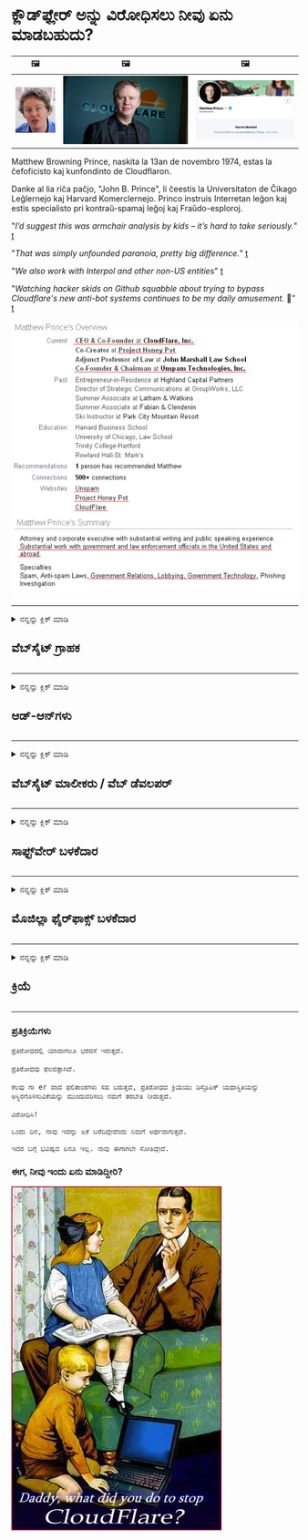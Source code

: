 # ಕ್ಲೌಡ್‌ಫ್ಲೇರ್ ಅನ್ನು ವಿರೋಧಿಸಲು ನೀವು ಏನು ಮಾಡಬಹುದು?

| 🖼 | 🖼 | 🖼 |
| --- | --- | --- |
| ![](../image/matthew_prince_teen.jpg) | ![](../image/matthew_prince.jpg) | ![](../image/blockedbymatthewprince.jpg) |


Matthew Browning Prince, naskita la 13an de novembro 1974, estas la ĉefoficisto kaj kunfondinto de Cloudflaron.

Danke al lia riĉa paĉjo, "John B. Prince", li ĉeestis la Universitaton de Ĉikago Leĝlernejo kaj Harvard Komerclernejo.
Princo instruis Interretan leĝon kaj estis specialisto pri kontraŭ-spamaj leĝoj kaj Fraŭdo-esploroj.


"*I’d suggest this was armchair analysis by kids – it’s hard to take seriously.*" [t](https://www.theguardian.com/technology/2015/nov/19/cloudflare-accused-by-anonymous-helping-isis)

"*That was simply unfounded paranoia, pretty big difference.*"  [t](https://twitter.com/xxdesmus/status/992757936123359233)

"*We also work with Interpol and other non-US entities*" [t](https://twitter.com/eastdakota/status/1203028504184360960)

"*Watching hacker skids on Github squabble about trying to bypass Cloudflare's new anti-bot systems continues to be my daily amusement.* 🍿" [t](https://twitter.com/eastdakota/status/1273277839102656515)


![](../image/whoismp.jpg)

---


<details>
<summary>ನನ್ನನ್ನು ಕ್ಲಿಕ್ ಮಾಡಿ

## ವೆಬ್‌ಸೈಟ್ ಗ್ರಾಹಕ
</summary>


- ನೀವು ಇಷ್ಟಪಡುವ ವೆಬ್‌ಸೈಟ್ ಕ್ಲೌಡ್‌ಫ್ಲೇರ್ ಬಳಸುತ್ತಿದ್ದರೆ, ಕ್ಲೌಡ್‌ಫ್ಲೇರ್ ಬಳಸದಂತೆ ಅವರಿಗೆ ತಿಳಿಸಿ.
  - ಸಾಮಾಜಿಕ ಮಾಧ್ಯಮಗಳಾದ ಫೇಸ್‌ಬುಕ್, ರೆಡ್ಡಿಟ್, ಟ್ವಿಟರ್ ಅಥವಾ ಮಾಸ್ಟೋಡಾನ್‌ನಲ್ಲಿ ಗಲಾಟೆ ಮಾಡುವುದರಿಂದ ಯಾವುದೇ ವ್ಯತ್ಯಾಸವಿಲ್ಲ. [ಹ್ಯಾಶ್‌ಟ್ಯಾಗ್‌ಗಳಿಗಿಂತ ಕ್ರಿಯೆಗಳು ಜೋರಾಗಿರುತ್ತವೆ.](https://twitter.com/phyzonloop/status/1274132092490862594)
  - ನೀವೇ ಉಪಯುಕ್ತವಾಗಲು ಬಯಸಿದರೆ ವೆಬ್‌ಸೈಟ್ ಮಾಲೀಕರನ್ನು ಸಂಪರ್ಕಿಸಲು ಪ್ರಯತ್ನಿಸಿ.

[ಕ್ಲೌಡ್‌ಫ್ಲೇರ್ ಹೇಳಿದರು](https://github.com/Eloston/ungoogled-chromium/issues/783):
```
ನೀವು ಸಮಸ್ಯೆಯನ್ನು ಎದುರಿಸುತ್ತಿರುವ ನಿರ್ದಿಷ್ಟ ಸೇವೆಗಳು ಅಥವಾ ಸೈಟ್‌ಗಳಿಗಾಗಿ ನಿರ್ವಾಹಕರನ್ನು ಸಂಪರ್ಕಿಸಲು ಮತ್ತು ನಿಮ್ಮ ಅನುಭವವನ್ನು ಹಂಚಿಕೊಳ್ಳಲು ನಾವು ಶಿಫಾರಸು ಮಾಡುತ್ತೇವೆ.
```

[ನೀವು ಅದನ್ನು ಕೇಳದಿದ್ದರೆ, ವೆಬ್‌ಸೈಟ್ ಮಾಲೀಕರು ಈ ಸಮಸ್ಯೆಯನ್ನು ಎಂದಿಗೂ ತಿಳಿದಿರುವುದಿಲ್ಲ.](../PEOPLE.md)

![](../image/liberapay.jpg)

[ಯಶಸ್ವಿ ಉದಾಹರಣೆ](https://counterpartytalk.org/t/turn-off-cloudflare-on-counterparty-co-plz/164/5).<br>
ನಿನಗೆ ಸಮಸ್ಯೆಯಿದೆ? [ಈಗ ನಿಮ್ಮ ಧ್ವನಿಯನ್ನು ಹೆಚ್ಚಿಸಿ.](https://github.com/maraoz/maraoz.github.io/issues/1) ಕೆಳಗಿನ ಉದಾಹರಣೆ.

```
ನೀವು ಕೇವಲ ಕಾರ್ಪೊರೇಟ್ ಸೆನ್ಸಾರ್ಶಿಪ್ ಮತ್ತು ಸಾಮೂಹಿಕ ಕಣ್ಗಾವಲುಗೆ ಸಹಾಯ ಮಾಡುತ್ತಿದ್ದೀರಿ.
http://crimeflare.eu.org
```

```
ನಿಮ್ಮ ವೆಬ್ ಪುಟವು ಕ್ಲೌಡ್‌ಫ್ಲೇರ್‌ನ ಗೌಪ್ಯತೆ-ನಿಂದನೆ ಖಾಸಗಿ ಗೋಡೆಯ ಉದ್ಯಾನದಲ್ಲಿದೆ.
http://crimeflare.eu.org
```

- ವೆಬ್‌ಸೈಟ್‌ನ ಗೌಪ್ಯತೆ ನೀತಿಯನ್ನು ಓದಲು ಸ್ವಲ್ಪ ಸಮಯ ತೆಗೆದುಕೊಳ್ಳಿ.
  - ವೆಬ್‌ಸೈಟ್ ಕ್ಲೌಡ್‌ಫ್ಲೇರ್‌ನ ಹಿಂದೆ ಇದ್ದರೆ ಅಥವಾ ವೆಬ್‌ಸೈಟ್ ಕ್ಲೌಡ್‌ಫ್ಲೇರ್‌ಗೆ ಸಂಪರ್ಕಗೊಂಡಿರುವ ಸೇವೆಗಳನ್ನು ಬಳಸುತ್ತಿದ್ದರೆ.

ಇದು "ಕ್ಲೌಡ್‌ಫ್ಲೇರ್" ಎಂದರೇನು ಎಂಬುದನ್ನು ವಿವರಿಸಬೇಕು ಮತ್ತು ನಿಮ್ಮ ಡೇಟಾವನ್ನು ಕ್ಲೌಡ್‌ಫ್ಲೇರ್‌ನೊಂದಿಗೆ ಹಂಚಿಕೊಳ್ಳಲು ಅನುಮತಿ ಕೇಳಬೇಕು. ಹಾಗೆ ಮಾಡಲು ವಿಫಲವಾದರೆ ವಿಶ್ವಾಸದ ಉಲ್ಲಂಘನೆಗೆ ಕಾರಣವಾಗುತ್ತದೆ ಮತ್ತು ಪ್ರಶ್ನಾರ್ಹ ವೆಬ್‌ಸೈಟ್ ಅನ್ನು ತಪ್ಪಿಸಬೇಕು.

[ಸ್ವೀಕಾರಾರ್ಹ ಗೌಪ್ಯತೆ ನೀತಿ ಉದಾಹರಣೆ ಇಲ್ಲಿದೆ](https://archive.is/bDlTz) ("Subprocessors" > "Entity Name")

```
ನಾನು ನಿಮ್ಮ ಗೌಪ್ಯತೆ ನೀತಿಯನ್ನು ಓದಿದ್ದೇನೆ ಮತ್ತು ಕ್ಲೌಡ್‌ಫ್ಲೇರ್ ಪದವನ್ನು ನಾನು ಕಂಡುಹಿಡಿಯಲು ಸಾಧ್ಯವಿಲ್ಲ.
ನೀವು ನನ್ನ ಡೇಟಾವನ್ನು ಕ್ಲೌಡ್‌ಫ್ಲೇರ್‌ಗೆ ನೀಡುವುದನ್ನು ಮುಂದುವರಿಸಿದರೆ ನಿಮ್ಮೊಂದಿಗೆ ಡೇಟಾವನ್ನು ಹಂಚಿಕೊಳ್ಳಲು ನಾನು ನಿರಾಕರಿಸುತ್ತೇನೆ.
http://crimeflare.eu.org
```

ಇದು ಕ್ಲೌಡ್‌ಫ್ಲೇರ್ ಪದವನ್ನು ಹೊಂದಿರದ ಗೌಪ್ಯತೆ ನೀತಿಯ ಉದಾಹರಣೆಯಾಗಿದೆ.
[Liberland Jobs](https://archive.is/daKIr) [privacy policy](https://docsend.com/view/feiwyte):

![](../image/cfwontobey.jpg)

ಕ್ಲೌಡ್‌ಫ್ಲೇರ್ ತಮ್ಮದೇ ಆದ ಗೌಪ್ಯತೆ ನೀತಿಯನ್ನು ಹೊಂದಿದೆ.
[ಕ್ಲೌಡ್‌ಫ್ಲೇರ್ ಜನರನ್ನು ಡಾಕ್ಸಿಂಗ್ ಇಷ್ಟಪಡುತ್ತದೆ.](https://www.reddit.com/r/GamerGhazi/comments/2s64fe/be_wary_reporting_to_cloudflare/)

ವೆಬ್‌ಸೈಟ್‌ನ ಸೈನ್ ಅಪ್ ಫಾರ್ಮ್‌ಗೆ ಉತ್ತಮ ಉದಾಹರಣೆ ಇಲ್ಲಿದೆ.
AFAIK, ಶೂನ್ಯ ವೆಬ್‌ಸೈಟ್ ಇದನ್ನು ಮಾಡಿ. ನೀವು ಅವರನ್ನು ನಂಬುತ್ತೀರಾ?

```
“XYZ ಗಾಗಿ ಸೈನ್ ಅಪ್ ಮಾಡಿ” ಕ್ಲಿಕ್ ಮಾಡುವ ಮೂಲಕ, ನಮ್ಮ ಸೇವಾ ನಿಯಮಗಳು ಮತ್ತು ಗೌಪ್ಯತೆ ಹೇಳಿಕೆಯನ್ನು ನೀವು ಒಪ್ಪುತ್ತೀರಿ.
ನಿಮ್ಮ ಡೇಟಾವನ್ನು ಕ್ಲೌಡ್‌ಫ್ಲೇರ್‌ನೊಂದಿಗೆ ಹಂಚಿಕೊಳ್ಳಲು ಸಹ ನೀವು ಒಪ್ಪುತ್ತೀರಿ ಮತ್ತು ಕ್ಲೌಡ್‌ಫ್ಲೇರ್‌ನ ಗೌಪ್ಯತೆ ಹೇಳಿಕೆಯನ್ನು ಸಹ ಒಪ್ಪುತ್ತೀರಿ.
ಕ್ಲೌಡ್‌ಫ್ಲೇರ್ ನಿಮ್ಮ ಮಾಹಿತಿಯನ್ನು ಸೋರಿಕೆ ಮಾಡಿದರೆ ಅಥವಾ ನಮ್ಮ ಸರ್ವರ್‌ಗಳಿಗೆ ಸಂಪರ್ಕ ಸಾಧಿಸಲು ನಿಮಗೆ ಅವಕಾಶ ನೀಡದಿದ್ದರೆ, ಅದು ನಮ್ಮ ತಪ್ಪು ಅಲ್ಲ. [*]

[ ಸೈನ್ ಅಪ್ ಮಾಡಿ ] [ ನಾನು ಒಪ್ಪುವುದಿಲ್ಲ ]
```
[*] [PEOPLE.md](../PEOPLE.md)


- ಅವರ ಸೇವೆಯನ್ನು ಬಳಸದಿರಲು ಪ್ರಯತ್ನಿಸಿ. ನಿಮ್ಮನ್ನು ಕ್ಲೌಡ್‌ಫ್ಲೇರ್ ವೀಕ್ಷಿಸುತ್ತಿರುವುದನ್ನು ನೆನಪಿಡಿ.
  - ["I'm in your TLS, sniffin' your passworz"](../image/iminurtls.jpg)

- ಇತರ ವೆಬ್‌ಸೈಟ್‌ಗಾಗಿ ಹುಡುಕಿ. ಅಂತರ್ಜಾಲದಲ್ಲಿ ಪರ್ಯಾಯಗಳು ಮತ್ತು ಅವಕಾಶಗಳಿವೆ!

- ಪ್ರತಿದಿನ ಟಾರ್ ಅನ್ನು ಬಳಸಲು ನಿಮ್ಮ ಸ್ನೇಹಿತರಿಗೆ ಮನವರಿಕೆ ಮಾಡಿ.
  - ಅನಾಮಧೇಯತೆಯು ಮುಕ್ತ ಅಂತರ್ಜಾಲದ ಮಾನದಂಡವಾಗಿರಬೇಕು!
  - [ಟಾರ್ ಯೋಜನೆಯು ಈ ಯೋಜನೆಯನ್ನು ಇಷ್ಟಪಡುವುದಿಲ್ಲ ಎಂಬುದನ್ನು ಗಮನಿಸಿ.](../HISTORY.md)

</details>

------

<details>
<summary>ನನ್ನನ್ನು ಕ್ಲಿಕ್ ಮಾಡಿ

## ಆಡ್-ಆನ್‌ಗಳು
</summary>

- ನಿಮ್ಮ ಬ್ರೌಸರ್ ಫೈರ್‌ಫಾಕ್ಸ್, ಟಾರ್ ಬ್ರೌಸರ್ ಅಥವಾ ಅನ್‌ಗೋಗಲ್ಡ್ ಕ್ರೋಮಿಯಂ ಆಗಿದ್ದರೆ ಈ ಆಡ್-ಆನ್‌ಗಳಲ್ಲಿ ಒಂದನ್ನು ಕೆಳಗೆ ಬಳಸಿ.
  - ನೀವು ಇತರ ಹೊಸ ಆಡ್-ಆನ್ ಅನ್ನು ಸೇರಿಸಲು ಬಯಸಿದರೆ ಅದರ ಬಗ್ಗೆ ಮೊದಲು ಕೇಳಿ.


| ಹೆಸರು | ಡೆವಲಪರ್ | ಬೆಂಬಲ | ನಿರ್ಬಂಧಿಸಬಹುದು | ಸೂಚಿಸಬಹುದು | Chrome |
| -------- | -------- | -------- | -------- | -------- | -------- |
| [Bloku Cloudflaron MITM-Atakon](../subfiles/about.bcma.md) | #Addon | [ ? ](http://crimeflare.eu.org/) | **ಹೌದು**     | **ಹೌದು**     |  **ಹೌದು** |
| [Ĉu ligoj estas vundeblaj al MITM-atako?](../subfiles/about.ismm.md) | #Addon | [ ? ](http://crimeflare.eu.org/) | ಇಲ್ಲ     | **ಹೌದು**     |  **ಹೌದು** |
| [Ĉu ĉi tiuj ligoj blokos Tor-uzanton?](../subfiles/about.isat.md) | #Addon | [ ? ](http://crimeflare.eu.org/) | ಇಲ್ಲ     | **ಹೌದು**     |  **ಹೌದು** |
| [Block Cloudflare MITM Attack](https://trac.torproject.org/projects/tor/attachment/ticket/24351/block_cloudflare_mitm_attack-1.0.14.1-an%2Bfx.xpi)<br>[**DELETED BY TOR PROJECT**](../HISTORY.md) | nullius | [ ? ](../tool/block_cloudflare_mitm_fx), [Link](http://crimeflare.eu.org/) | **ಹೌದು**     | **ಹೌದು**     |  ಇಲ್ಲ |
| [TPRB](http://sw.nnpaefp7pkadbxxkhz2agtbv2a4g5sgo2fbmv3i7czaua354334uqqad.onion/) | Sw | [ ? ](http://sw.nnpaefp7pkadbxxkhz2agtbv2a4g5sgo2fbmv3i7czaua354334uqqad.onion/) | **ಹೌದು**     | **ಹೌದು**     |  ಇಲ್ಲ |
| [Detect Cloudflare](https://addons.mozilla.org/en-US/firefox/addon/detect-cloudflare/) | Frank Otto | [ ? ](https://github.com/traktofon/cf-detect) | ಇಲ್ಲ     | **ಹೌದು**     |  ಇಲ್ಲ |
| [True Sight](https://addons.mozilla.org/en-US/firefox/addon/detect-cloudflare-plus/) | claustromaniac | [ ? ](https://github.com/claustromaniac/detect-cloudflare-plus) | ಇಲ್ಲ     | **ಹೌದು**     |  ಇಲ್ಲ |
| [Which Cloudflare datacenter am I visiting?](https://addons.mozilla.org/en-US/firefox/addon/cf-pop/) | 依云 | [ ? ](https://github.com/lilydjwg/cf-pop) | ಇಲ್ಲ     | **ಹೌದು**     |  ಇಲ್ಲ |


- "ಡಿಸೆಂಟ್ರಾಲೀಸ್" "ಸಿಡಿಎನ್ಜೆಎಸ್ (ಕ್ಲೌಡ್‌ಫ್ಲೇರ್)" ಗೆ ಸಂಪರ್ಕವನ್ನು ನಿಲ್ಲಿಸಬಹುದು.
  - ಇದು ನೆಟ್‌ವರ್ಕ್‌ಗಳನ್ನು ತಲುಪದಂತೆ ಬಹಳಷ್ಟು ವಿನಂತಿಗಳನ್ನು ತಡೆಯುತ್ತದೆ ಮತ್ತು ಸೈಟ್‌ಗಳನ್ನು ಮುರಿಯದಂತೆ ಸ್ಥಳೀಯ ಫೈಲ್‌ಗಳನ್ನು ಒದಗಿಸುತ್ತದೆ.
  - ಡೆವಲಪರ್ ಉತ್ತರಿಸಿದ್ದಾರೆ: "[very concerning indeed](https://github.com/Synzvato/decentraleyes/issues/236#issuecomment-352049501)", "[widespread usage severely centralizes the web](https://github.com/Synzvato/decentraleyes/issues/251#issuecomment-366752049)"

- [ನಿಮ್ಮ ಪ್ರಮಾಣಪತ್ರ ಪ್ರಾಧಿಕಾರದಿಂದ (ಸಿಎ) ನೀವು ಕ್ಲೌಡ್‌ಫ್ಲೇರ್ ಪ್ರಮಾಣಪತ್ರವನ್ನು ತೆಗೆದುಹಾಕಬಹುದು ಅಥವಾ ಅಪನಂಬಿಕೆ ಮಾಡಬಹುದು.](https://www.ssl.com/how-to/remove-root-certificate-firefox/)

</details>

------

<details>
<summary>ನನ್ನನ್ನು ಕ್ಲಿಕ್ ಮಾಡಿ

## ವೆಬ್‌ಸೈಟ್ ಮಾಲೀಕರು / ವೆಬ್ ಡೆವಲಪರ್
</summary>


![](../image/word_cloudflarefree.jpg)

- ಅವಧಿ, ಕ್ಲೌಡ್‌ಫ್ಲೇರ್ ದ್ರಾವಣವನ್ನು ಬಳಸಬೇಡಿ.
  - ಅದಕ್ಕಿಂತ ಉತ್ತಮವಾಗಿ ನೀವು ಮಾಡಬಹುದು, ಸರಿ? [ಕ್ಲೌಡ್‌ಫ್ಲೇರ್ ಚಂದಾದಾರಿಕೆಗಳು, ಯೋಜನೆಗಳು, ಡೊಮೇನ್‌ಗಳು ಅಥವಾ ಖಾತೆಗಳನ್ನು ಹೇಗೆ ತೆಗೆದುಹಾಕುವುದು ಎಂಬುದು ಇಲ್ಲಿದೆ.](https://support.cloudflare.com/hc/en-us/articles/200167776-Removing-subscriptions-plans-domains-or-accounts)

| 🖼 | 🖼 |
| --- | --- |
| ![](../image/htmlalertcloudflare.jpg) | ![](../image/htmlalertcloudflare2.jpg) |

- ಹೆಚ್ಚಿನ ಗ್ರಾಹಕರನ್ನು ಬಯಸುವಿರಾ? ಏನು ಮಾಡಬೇಕೆಂದು ನಿನಗೆ ಗೊತ್ತು. ಸುಳಿವು "ಸಾಲಿನ ಮೇಲೆ" ಆಗಿದೆ.
  - [ಹಲೋ, ನೀವು "ನಿಮ್ಮ ಗೌಪ್ಯತೆಯನ್ನು ನಾವು ಗಂಭೀರವಾಗಿ ಪರಿಗಣಿಸುತ್ತೇವೆ" ಎಂದು ಬರೆದಿದ್ದೀರಿ ಆದರೆ ನನಗೆ "ದೋಷ 403 ನಿಷೇಧಿತ ಅನಾಮಧೇಯ ಪ್ರಾಕ್ಸಿ ಅನುಮತಿಸಲಾಗಿಲ್ಲ".](https://it.slashdot.org/story/19/02/19/0033255/stop-saying-we-take-your-privacy-and-security-seriously) ನೀವು ಟಾರ್ ಅಥವಾ ವಿಪಿಎನ್ ಅನ್ನು ಏಕೆ ನಿರ್ಬಂಧಿಸುತ್ತಿದ್ದೀರಿ? ಮತ್ತು ನೀವು ತಾತ್ಕಾಲಿಕ ಇಮೇಲ್‌ಗಳನ್ನು ಏಕೆ ನಿರ್ಬಂಧಿಸುತ್ತಿದ್ದೀರಿ?

![](../image/anonexist.jpg)

- ಕ್ಲೌಡ್‌ಫ್ಲೇರ್ ಬಳಸುವುದರಿಂದ ನಿಲುಗಡೆಯಾಗುವ ಸಾಧ್ಯತೆಗಳು ಹೆಚ್ಚಾಗುತ್ತವೆ. ನಿಮ್ಮ ಸರ್ವರ್ ಡೌನ್ ಆಗಿದ್ದರೆ ಅಥವಾ ಕ್ಲೌಡ್‌ಫ್ಲೇರ್ ಡೌನ್ ಆಗಿದ್ದರೆ ಸಂದರ್ಶಕರು ನಿಮ್ಮ ವೆಬ್‌ಸೈಟ್‌ಗೆ ಪ್ರವೇಶಿಸಲು ಸಾಧ್ಯವಿಲ್ಲ.
  - [ಕ್ಲೌಡ್‌ಫ್ಲೇರ್ ಎಂದಿಗೂ ಇಳಿಯುವುದಿಲ್ಲ ಎಂದು ನೀವು ನಿಜವಾಗಿಯೂ ಭಾವಿಸಿದ್ದೀರಾ?](https://www.ibtimes.com/cloudflare-down-not-working-sites-producing-504-gateway-timeout-errors-2618008) [Another](https://twitter.com/Jedduff/status/1097875615997399040) [sample](https://twitter.com/search?f=tweets&vertical=default&q=Cloudflare%20is%20having%20problems). [Need more](../PEOPLE.md)?

![](../image/cloudflareinternalerror.jpg)

- ನಿಮ್ಮ "API ಸೇವೆ", "ಸಾಫ್ಟ್‌ವೇರ್ ನವೀಕರಣ ಸರ್ವರ್" ಅಥವಾ "RSS ಫೀಡ್" ಅನ್ನು ಪ್ರಾಕ್ಸಿ ಮಾಡಲು ಕ್ಲೌಡ್‌ಫ್ಲೇರ್ ಬಳಸುವುದು ನಿಮ್ಮ ಗ್ರಾಹಕರಿಗೆ ಹಾನಿ ಮಾಡುತ್ತದೆ. ಗ್ರಾಹಕರೊಬ್ಬರು ನಿಮ್ಮನ್ನು ಕರೆದು "ನಾನು ನಿಮ್ಮ API ಅನ್ನು ಇನ್ನು ಮುಂದೆ ಬಳಸಲಾಗುವುದಿಲ್ಲ" ಎಂದು ಹೇಳಿದರು, ಮತ್ತು ಏನು ನಡೆಯುತ್ತಿದೆ ಎಂದು ನಿಮಗೆ ತಿಳಿದಿಲ್ಲ. ಕ್ಲೌಡ್‌ಫ್ಲೇರ್ ನಿಮ್ಮ ಗ್ರಾಹಕರನ್ನು ಮೌನವಾಗಿ ನಿರ್ಬಂಧಿಸಬಹುದು. ಇದು ಸರಿ ಎಂದು ನೀವು ಭಾವಿಸುತ್ತೀರಾ?
  - ಅನೇಕ ಆರ್ಎಸ್ಎಸ್ ರೀಡರ್ ಕ್ಲೈಂಟ್ ಮತ್ತು ಆರ್ಎಸ್ಎಸ್ ರೀಡರ್ ಆನ್‌ಲೈನ್ ಸೇವೆಗಳಿವೆ. ನೀವು ಜನರನ್ನು ಚಂದಾದಾರರಾಗಲು ಅನುಮತಿಸದಿದ್ದರೆ ನೀವು RSS ಫೀಡ್ ಅನ್ನು ಏಕೆ ಪ್ರಕಟಿಸುತ್ತಿದ್ದೀರಿ?

![](../image/rssfeedovercf.jpg)

- ನಿಮಗೆ ಎಚ್‌ಟಿಟಿಪಿಎಸ್ ಪ್ರಮಾಣಪತ್ರ ಬೇಕೇ? "ಲೆಟ್ಸ್ ಎನ್‌ಕ್ರಿಪ್ಟ್" ಬಳಸಿ ಅಥವಾ ಸಿಎ ಕಂಪನಿಯಿಂದ ಖರೀದಿಸಿ.

- ನಿಮಗೆ ಡಿಎನ್ಎಸ್ ಸರ್ವರ್ ಅಗತ್ಯವಿದೆಯೇ? ನಿಮ್ಮ ಸ್ವಂತ ಸರ್ವರ್ ಅನ್ನು ಹೊಂದಿಸಲು ಸಾಧ್ಯವಿಲ್ಲವೇ? ಅವರ ಬಗ್ಗೆ ಹೇಗೆ: [Hurricane Electric Free DNS](https://dns.he.net/), [Dyn.com](https://dyn.com/dns/), [1984 Hosting](https://www.1984hosting.com/), [Afraid.Org (ನೀವು TOR ಬಳಸಿದರೆ ನಿರ್ವಹಣೆ ನಿಮ್ಮ ಖಾತೆಯನ್ನು ಅಳಿಸಿ)](https://freedns.afraid.org/)
  - [Alternativoj al DNS](../subfiles/alternative.domaindns.md)

- ಹೋಸ್ಟಿಂಗ್ ಸೇವೆಗಾಗಿ ಹುಡುಕುತ್ತಿರುವಿರಾ? ಉಚಿತ ಮಾತ್ರ? ಅವರ ಬಗ್ಗೆ ಹೇಗೆ: [Onion Service](http://vww6ybal4bd7szmgncyruucpgfkqahzddi37ktceo3ah7ngmcopnpyyd.onion/en/security/network-security/tor/onionservices-best-practices), [Free Web Hosting Area](https://freewha.com/), [Autistici/Inventati Web Site Hosting](https://www.autinv5q6en4gpf4.onion/services/website), [Github Pages](https://pages.github.com/), [Surge](https://surge.sh/)
  - [ಕ್ಲೌಡ್‌ಫ್ಲೇರ್‌ಗೆ ಪರ್ಯಾಯಗಳು](../subfiles/alternative.cloudflare.md)

- ನೀವು "cloudflare-ipfs.com" ಅನ್ನು ಬಳಸುತ್ತಿರುವಿರಾ? [ಕ್ಲೌಡ್‌ಫ್ಲೇರ್ ಐಪಿಎಫ್‌ಎಸ್ ಕೆಟ್ಟದು ಎಂದು ನಿಮಗೆ ತಿಳಿದಿದೆಯೇ?](../PEOPLE.md)

- ನಿಮ್ಮ ಸರ್ವರ್‌ನಲ್ಲಿ OWASP ಮತ್ತು Fail2Ban ನಂತಹ ವೆಬ್ ಅಪ್ಲಿಕೇಶನ್ ಫೈರ್‌ವಾಲ್ ಅನ್ನು ಸ್ಥಾಪಿಸಿ ಮತ್ತು ಅದನ್ನು ಸರಿಯಾಗಿ ಕಾನ್ಫಿಗರ್ ಮಾಡಿ.
  - ಟಾರ್ ಅನ್ನು ನಿರ್ಬಂಧಿಸುವುದು ಪರಿಹಾರವಲ್ಲ. ಸಣ್ಣ ಕೆಟ್ಟ ಬಳಕೆದಾರರಿಗಾಗಿ ಎಲ್ಲರಿಗೂ ಶಿಕ್ಷೆ ನೀಡಬೇಡಿ.

- ನಿಮ್ಮ ವೆಬ್‌ಸೈಟ್‌ಗೆ ಪ್ರವೇಶಿಸದಂತೆ "ಕ್ಲೌಡ್‌ಫ್ಲೇರ್ ವಾರ್ಪ್" ಬಳಕೆದಾರರನ್ನು ಮರುನಿರ್ದೇಶಿಸಿ ಅಥವಾ ನಿರ್ಬಂಧಿಸಿ. ಮತ್ತು ನಿಮಗೆ ಸಾಧ್ಯವಾದರೆ ಒಂದು ಕಾರಣವನ್ನು ಒದಗಿಸಿ.

> ಐಪಿ ಪಟ್ಟಿ: "[ಕ್ಲೌಡ್‌ಫ್ಲೇರ್‌ನ ಪ್ರಸ್ತುತ ಐಪಿ ಶ್ರೇಣಿಗಳು](cloudflare_inc/)"

> A: ಅವುಗಳನ್ನು ನಿರ್ಬಂಧಿಸಿ

```
server {
...
deny 173.245.48.0/20;
deny 103.21.244.0/22;
deny 103.22.200.0/22;
deny 103.31.4.0/22;
deny 141.101.64.0/18;
deny 108.162.192.0/18;
deny 190.93.240.0/20;
deny 188.114.96.0/20;
deny 197.234.240.0/22;
deny 198.41.128.0/17;
deny 162.158.0.0/15;
deny 104.16.0.0/12;
deny 172.64.0.0/13;
deny 131.0.72.0/22;
deny 2400:cb00::/32;
deny 2606:4700::/32;
deny 2803:f800::/32;
deny 2405:b500::/32;
deny 2405:8100::/32;
deny 2a06:98c0::/29;
deny 2c0f:f248::/32;
...
}
```

> B: ಎಚ್ಚರಿಕೆ ಪುಟಕ್ಕೆ ಮರುನಿರ್ದೇಶಿಸಿ

```
http {
...
geo $iscf {
default 0;
173.245.48.0/20 1;
103.21.244.0/22 1;
103.22.200.0/22 1;
103.31.4.0/22 1;
141.101.64.0/18 1;
108.162.192.0/18 1;
190.93.240.0/20 1;
188.114.96.0/20 1;
197.234.240.0/22 1;
198.41.128.0/17 1;
162.158.0.0/15 1;
104.16.0.0/12 1;
172.64.0.0/13 1;
131.0.72.0/22 1;
2400:cb00::/32 1;
2606:4700::/32 1;
2803:f800::/32 1;
2405:b500::/32 1;
2405:8100::/32 1;
2a06:98c0::/29 1;
2c0f:f248::/32 1;
}
...
}

server {
...
if ($iscf) {rewrite ^ https://example.com/cfwsorry.php;}
...
}

<?php
header('HTTP/1.1 406 Not Acceptable');
echo <<<CLOUDFLARED
Thank you for visiting ourwebsite.com!<br />
We are sorry, but we can't serve you because your connection is being intercepted by Cloudflare.<br />
Please read http://crimeflare.eu.org for more information.<br />
CLOUDFLARED;
die();
```

- ನೀವು ಸ್ವಾತಂತ್ರ್ಯವನ್ನು ನಂಬಿದರೆ ಮತ್ತು ಅನಾಮಧೇಯ ಬಳಕೆದಾರರನ್ನು ಸ್ವಾಗತಿಸಿದರೆ ಟಾರ್ ಈರುಳ್ಳಿ ಸೇವೆ ಅಥವಾ ಐ 2 ಪಿ ಇನ್ಸೈಟ್ ಅನ್ನು ಹೊಂದಿಸಿ.

- ಇತರ ಕ್ಲಿಯರ್‌ನೆಟ್ / ಟಾರ್ ಡ್ಯುಯಲ್ ವೆಬ್‌ಸೈಟ್ ಆಪರೇಟರ್‌ಗಳಿಂದ ಸಲಹೆ ಕೇಳಿ ಮತ್ತು ಅನಾಮಧೇಯ ಸ್ನೇಹಿತರನ್ನು ಮಾಡಿ!

</details>

------

<details>
<summary>ನನ್ನನ್ನು ಕ್ಲಿಕ್ ಮಾಡಿ

## ಸಾಫ್ಟ್‌ವೇರ್ ಬಳಕೆದಾರ
</summary>


- ಅಪಶ್ರುತಿಯು ಕ್ಲೌಡ್‌ಫ್ಲೇರ್ ಅನ್ನು ಬಳಸುತ್ತಿದೆ. ಪರ್ಯಾಯಗಳು? ನಾವು ಶಿಫಾರಸು ಮಾಡುತ್ತೇವೆ [**Briar** (Android)](https://f-droid.org/en/packages/org.briarproject.briar.android/), [Ricochet (PC)](https://ricochet.im/), [Tox + Tor (Android/PC)](https://tox.chat/download.html)
  - ಬ್ರಿಯಾರ್ ಟಾರ್ ಡೀಮನ್ ಅನ್ನು ಒಳಗೊಂಡಿದೆ ಆದ್ದರಿಂದ ನೀವು ಆರ್ಬೊಟ್ ಅನ್ನು ಸ್ಥಾಪಿಸಬೇಕಾಗಿಲ್ಲ.
  - Qwtch ಡೆವಲಪರ್‌ಗಳು, ಓಪನ್ ಗೌಪ್ಯತೆ, ತಮ್ಮ ಜಿಟ್ ಸೇವೆಯಿಂದ ಯಾವುದೇ ಸೂಚನೆ ಇಲ್ಲದೆ ಸ್ಟಾಪ್_ಕ್ಲೌಡ್‌ಫ್ಲೇರ್ ಯೋಜನೆಯನ್ನು ಅಳಿಸಿದ್ದಾರೆ.

- ನೀವು ಡೆಬಿಯನ್ ಗ್ನೂ / ಲಿನಕ್ಸ್ ಅಥವಾ ಯಾವುದೇ ಉತ್ಪನ್ನವನ್ನು ಬಳಸಿದರೆ, ಚಂದಾದಾರರಾಗಿ: [bug #831835](https://bugs.debian.org/cgi-bin/bugreport.cgi?bug=831835). ಮತ್ತು ನಿಮಗೆ ಸಾಧ್ಯವಾದರೆ, ಪ್ಯಾಚ್ ಅನ್ನು ಪರಿಶೀಲಿಸಲು ಸಹಾಯ ಮಾಡಿ ಮತ್ತು ಅದನ್ನು ಸ್ವೀಕರಿಸಬೇಕೆ ಎಂಬ ಬಗ್ಗೆ ಸರಿಯಾದ ತೀರ್ಮಾನಕ್ಕೆ ಬರಲು ಸಹಾಯಕರಿಗೆ ಸಹಾಯ ಮಾಡಿ.

- ಈ ಬ್ರೌಸರ್‌ಗಳನ್ನು ಯಾವಾಗಲೂ ಶಿಫಾರಸು ಮಾಡಿ.

| ಹೆಸರು | ಡೆವಲಪರ್ | ಬೆಂಬಲ | ಕಾಮೆಂಟ್ ಮಾಡಿ |
| -------- | -------- | -------- | -------- |
| [Ungoogled-Chromium](https://ungoogled-software.github.io/ungoogled-chromium-binaries/) | Eloston | [ ? ](https://github.com/Eloston/ungoogled-chromium) | PC (Win, Mac, Linux)  _!Tor_ |
| [Bromite](https://www.bromite.org/fdroid) | Bromite | [ ? ](https://github.com/bromite/bromite/issues) | Android  _!Tor_ |
| [Tor Browser](https://www.torproject.org/download/) | Tor Project | [ ? ](https://support.torproject.org/) | PC (Win, Mac, Linux)  _Tor_|
| [Tor Browser Android](https://www.torproject.org/download/) | Tor Project | [ ? ](https://support.torproject.org/) | Android  _Tor_|
| [Onion Browser](https://itunes.apple.com/us/app/onion-browser/id519296448?mt=8) | Mike Tigas | [ ? ](https://github.com/OnionBrowser/OnionBrowser/issues) | Apple iOS  _Tor_|
| [GNU/Icecat](https://www.gnu.org/software/gnuzilla/) | GNU | [ ? ](https://www.gnu.org/software/gnuzilla/) | PC (Linux) |
| [IceCatMobile](https://f-droid.org/en/packages/org.gnu.icecat/) | GNU | [ ? ](https://lists.gnu.org/mailman/listinfo/bug-gnuzilla) | Android |
| [Iridium Browser](https://iridiumbrowser.de/about/) | Iridium | [ ? ](https://github.com/iridium-browser/iridium-browser/) | PC (Win, Mac, Linux, OpenBSD) |


ಇತರ ಸಾಫ್ಟ್‌ವೇರ್‌ನ ಗೌಪ್ಯತೆ ಅಪೂರ್ಣವಾಗಿದೆ. ಟಾರ್ ಬ್ರೌಸರ್ "ಪರಿಪೂರ್ಣ" ಎಂದು ಇದರ ಅರ್ಥವಲ್ಲ.
ಇಂಟರ್ನೆಟ್ ಮತ್ತು ತಂತ್ರಜ್ಞಾನದಲ್ಲಿ 100% ಸುರಕ್ಷಿತ ಅಥವಾ 100% ಖಾಸಗಿ ಇಲ್ಲ.

- ಟಾರ್ ಬಳಸಲು ಬಯಸುವುದಿಲ್ಲವೇ? ಟಾರ್ ಡೀಮನ್ ನೊಂದಿಗೆ ನೀವು ಯಾವುದೇ ಬ್ರೌಸರ್ ಅನ್ನು ಬಳಸಬಹುದು.
  - [ಟಾರ್ ಯೋಜನೆಯು ಇದನ್ನು ಇಷ್ಟಪಡುವುದಿಲ್ಲ ಎಂಬುದನ್ನು ಗಮನಿಸಿ.](https://support.torproject.org/tbb/tbb-9/) ನಿಮಗೆ ಹಾಗೆ ಮಾಡಲು ಸಾಧ್ಯವಾದರೆ ಟಾರ್ ಬ್ರೌಸರ್ ಬಳಸಿ.
- [ಟಾರ್ನೊಂದಿಗೆ ಕ್ರೋಮಿಯಂ ಅನ್ನು ಹೇಗೆ ಬಳಸುವುದು](../subfiles/chromium_tor.md)


ಇತರ ಸಾಫ್ಟ್‌ವೇರ್‌ನ ಗೌಪ್ಯತೆಯ ಬಗ್ಗೆ ಮಾತನಾಡೋಣ.

- [ನೀವು ನಿಜವಾಗಿಯೂ ಫೈರ್‌ಫಾಕ್ಸ್ ಬಳಸಬೇಕಾದರೆ, "ಫೈರ್‌ಫಾಕ್ಸ್ ಇಎಸ್ಆರ್" ಅನ್ನು ಆರಿಸಿ.](https://www.mozilla.org/en-US/firefox/organizations/)
  - [ಫೈರ್‌ಫಾಕ್ಸ್ - ಸ್ಪೈವೇರ್ ವಾಚ್‌ಡಾಗ್](https://spyware.neocities.org/articles/firefox.html)
  - [ಫೈರ್‌ಫಾಕ್ಸ್ ವಾಕ್ಚಾತುರ್ಯವನ್ನು ತಿರಸ್ಕರಿಸುತ್ತದೆ, ವಾಕ್ಚಾತುರ್ಯವನ್ನು ನಿಷೇಧಿಸುತ್ತದೆ](https://web.archive.org/web/20200423010026/https://reclaimthenet.org/firefox-rejects-free-speech-bans-free-speech-commenting-plugin-dissenter-from-its-extensions-gallery/)
  - ["100+ ಡೌನ್‌ವೋಟ್‌ಗಳು. ಸಾಫ್ಟ್‌ವೇರ್ ಕಂಪನಿಗೆ ಅಂಟಿಕೊಳ್ಳುವಂತೆ ಕೇಳುತ್ತಿರುವಂತೆ ತೋರುತ್ತಿದೆ ... ಸಾಫ್ಟ್‌ವೇರ್ ಈ ದಿನಗಳಲ್ಲಿ ತುಂಬಾ ಹೆಚ್ಚು."](https://old.reddit.com/r/firefox/comments/gutdiw/weve_got_work_to_do_the_mozilla_blog/fslbbb6/)
  - [ಉಹ್, ನನ್ನ URL ಬಾರ್‌ನಲ್ಲಿ ಫೈರ್‌ಫಾಕ್ಸ್ ಪ್ರಾಯೋಜಿತ ಲಿಂಕ್‌ಗಳನ್ನು ಏಕೆ ತೋರಿಸುತ್ತಿದೆ?](https://www.reddit.com/r/firefox/comments/jybx2w/uh_why_is_firefox_showing_me_sponsored_links_in/)
  - [ಮೊಜಿಲ್ಲಾ - ಡೆವಿಲ್ ಅವತಾರ](https://digdeeper.neocities.org/ghost/mozilla.html)

- [ನೆನಪಿಡಿ, ಮೊಜಿಲ್ಲಾ ಕ್ಲೌಡ್‌ಫ್ಲೇರ್ ಸೇವೆಯನ್ನು ಬಳಸುತ್ತಿದೆ.](https://www.robtex.com/dns-lookup/www.mozilla.org) [ಅವರು ತಮ್ಮ ಉತ್ಪನ್ನದಲ್ಲಿ ಕ್ಲೌಡ್‌ಫ್ಲೇರ್‌ನ ಡಿಎನ್ಎಸ್ ಸೇವೆಯನ್ನು ಸಹ ಬಳಸುತ್ತಿದ್ದಾರೆ.](https://www.theregister.co.uk/2018/03/21/mozilla_testing_dns_encryption/)

- [ಮೊಜಿಲ್ಲಾ ಈ ಟಿಕೆಟ್ ಅನ್ನು ಅಧಿಕೃತವಾಗಿ ತಿರಸ್ಕರಿಸಿದರು.](https://bugzilla.mozilla.org/show_bug.cgi?id=1426618)

- [ಫೈರ್ಫಾಕ್ಸ್ ಫೋಕಸ್ ಒಂದು ತಮಾಷೆ.](https://github.com/mozilla-mobile/focus-android/issues/1743) [ಅವರು ಟೆಲಿಮೆಟ್ರಿಯನ್ನು ಆಫ್ ಮಾಡುವುದಾಗಿ ಭರವಸೆ ನೀಡಿದರು ಆದರೆ ಅವರು ಅದನ್ನು ಬದಲಾಯಿಸಿದರು.](https://github.com/mozilla-mobile/focus-android/issues/4210)

- [ಪೇಲ್‌ಮೂನ್ / ಬೆಸಿಲಿಸ್ಕ್ ಡೆವಲಪರ್ ಕ್ಲೌಡ್‌ಫ್ಲೇರ್ ಅನ್ನು ಪ್ರೀತಿಸುತ್ತಾರೆ.](https://github.com/mozilla-mobile/focus-android/issues/1743#issuecomment-345993097)
  - [ಪೇಲ್ ಮೂನ್‌ನ ಆರ್ಕೈವ್ ಸರ್ವರ್ 18 ತಿಂಗಳವರೆಗೆ ಮಾಲ್‌ವೇರ್ ಅನ್ನು ಹ್ಯಾಕ್ ಮಾಡಿ ಹರಡಿದೆ](https://www.reddit.com/r/privacytoolsIO/comments/cc808y/pale_moons_archive_server_hacked_and_spread/)
  - ಅವರು ಟಾರ್ ಬಳಕೆದಾರರನ್ನು ದ್ವೇಷಿಸುತ್ತಾರೆ - "[ಇದು ಟಾರ್ ಕಡೆಗೆ ಪ್ರತಿಕೂಲವಾಗಿರಲಿ. ಹೆಚ್ಚಿನ ಸೈಟ್‌ಗಳು ಟಾರ್‌ನ ಅತಿ ಹೆಚ್ಚು ದುರುಪಯೋಗದ ಅಂಶವನ್ನು ಪರಿಗಣಿಸಿ ಪ್ರತಿಕೂಲವಾಗಿರಬೇಕು ಎಂದು ನಾನು ಭಾವಿಸುತ್ತೇನೆ.](https://github.com/yacy/yacy_search_server/issues/314#issuecomment-565932097)"

- [ವಾಟರ್‌ಫಾಕ್ಸ್‌ಗೆ ತೀವ್ರವಾದ "ಫೋನ್‌ಗಳ ಮನೆ" ಸಮಸ್ಯೆ ಇದೆ](https://spyware.neocities.org/articles/waterfox.html)

- [ಗೂಗಲ್ ಕ್ರೋಮ್ ಸ್ಪೈವೇರ್ ಆಗಿದೆ.](https://www.gnu.org/proprietary/malware-google.en.html)
  - [Google ನಿಮ್ಮ ಚಟುವಟಿಕೆಯನ್ನು ಪ್ರೊಫೈಲ್ ಮಾಡುತ್ತದೆ.](https://spyware.neocities.org/articles/chrome.html)

- [ಎಸ್‌ಆರ್‌ವೇರ್ ಐರನ್ ಹಲವಾರು ಫೋನ್‌ಗಳನ್ನು ಮನೆ ಸಂಪರ್ಕವನ್ನು ಮಾಡುತ್ತದೆ.](https://spyware.neocities.org/articles/iron.html) ಇದು Google ಡೊಮೇನ್‌ಗಳಿಗೆ ಸಹ ಸಂಪರ್ಕಿಸುತ್ತದೆ.

- [ಬ್ರೇವ್ ಬ್ರೌಸರ್ ಶ್ವೇತಪಟ್ಟಿ ಫೇಸ್ಬುಕ್ / ಟ್ವಿಟರ್ ಟ್ರ್ಯಾಕರ್ಗಳು.](https://www.bleepingcomputer.com/news/security/facebook-twitter-trackers-whitelisted-by-brave-browser/)
  - [ಇಲ್ಲಿ ಹೆಚ್ಚಿನ ಸಮಸ್ಯೆಗಳಿವೆ.](https://spyware.neocities.org/articles/brave.html)
  - [ಬೈನಾನ್ಸ್ ಅಂಗಸಂಸ್ಥೆ ID](https://twitter.com/cryptonator1337/status/1269594587716374528)

- [ಮೈಕ್ರೋಸಾಫ್ಟ್ ಎಡ್ಜ್ ಫೇಸ್‌ಬುಕ್ ಬಳಕೆದಾರರ ಬೆನ್ನಿನ ಹಿಂದೆ ಫ್ಲ್ಯಾಶ್ ಕೋಡ್ ಅನ್ನು ಚಲಾಯಿಸಲು ಅನುಮತಿಸುತ್ತದೆ.](https://www.zdnet.com/article/microsoft-edge-lets-facebook-run-flash-code-behind-users-backs/)

- [ವಿವಾಲ್ಡಿ ನಿಮ್ಮ ಗೌಪ್ಯತೆಯನ್ನು ಗೌರವಿಸುವುದಿಲ್ಲ.](https://spyware.neocities.org/articles/vivaldi.html)

- [ಒಪೇರಾ ಸ್ಪೈವೇರ್ ಮಟ್ಟ: ಅತಿ ಹೆಚ್ಚು](https://spyware.neocities.org/articles/opera.html)

- Apple iOS: [ನೀವು ಐಒಎಸ್ ಅನ್ನು ಬಳಸಬಾರದು, ಮುಖ್ಯವಾಗಿ ಇದು ಮಾಲ್ವೇರ್ ಆಗಿದೆ.](https://www.gnu.org/proprietary/malware-apple.html)

ಆದ್ದರಿಂದ ನಾವು ಮೇಲಿನ ಕೋಷ್ಟಕಕ್ಕೆ ಮಾತ್ರ ಶಿಫಾರಸು ಮಾಡುತ್ತೇವೆ. ಮತ್ತೆ ನಿಲ್ಲ.

</details>

------

<details>
<summary>ನನ್ನನ್ನು ಕ್ಲಿಕ್ ಮಾಡಿ

## ಮೊಜಿಲ್ಲಾ ಫೈರ್‌ಫಾಕ್ಸ್ ಬಳಕೆದಾರ
</summary>


- "ಫೈರ್‌ಫಾಕ್ಸ್ ನೈಟ್ಲಿ" ಹೊರಗುಳಿಯುವ ವಿಧಾನವಿಲ್ಲದೆ ಮೊಜಿಲ್ಲಾ ಸರ್ವರ್‌ಗಳಿಗೆ ಡೀಬಗ್-ಮಟ್ಟದ ಮಾಹಿತಿಯನ್ನು ಕಳುಹಿಸುತ್ತದೆ.
  - [ಮೊಜಿಲ್ಲಾ ಸರ್ವರ್‌ಗಳು ಕ್ಲೌಡ್‌ಫ್ಲೇರ್ ಅನ್ನು ಹೊಡೆಯುತ್ತಿವೆ](https://www.digwebinterface.com/?hostnames=www.mozilla.org%0D%0Amozilla.cloudflare-dns.com&type=&ns=resolver&useresolver=8.8.4.4&nameservers=)

- ಮೊಜಿಲ್ಲಾ ಸರ್ವರ್‌ಗಳಿಗೆ ಸಂಪರ್ಕಿಸಲು ಫೈರ್‌ಫಾಕ್ಸ್ ಅನ್ನು ನಿಷೇಧಿಸಲು ಸಾಧ್ಯವಿದೆ.
  - [ಮೊಜಿಲ್ಲಾದ ನೀತಿ-ಟೆಂಪ್ಲೆಟ್ ಮಾರ್ಗದರ್ಶಿ](https://github.com/mozilla/policy-templates/blob/master/README.md)
  - ಈ ಟ್ರಿಕ್ ನಂತರದ ಆವೃತ್ತಿಯಲ್ಲಿ ಕೆಲಸ ಮಾಡುವುದನ್ನು ನಿಲ್ಲಿಸಬಹುದು ಎಂಬುದನ್ನು ನೆನಪಿನಲ್ಲಿಡಿ ಏಕೆಂದರೆ ಮೊಜಿಲ್ಲಾ ತಮ್ಮನ್ನು ಶ್ವೇತಪಟ್ಟಿ ಮಾಡಲು ಇಷ್ಟಪಡುತ್ತಾರೆ.
  - ಅವುಗಳನ್ನು ಸಂಪೂರ್ಣವಾಗಿ ನಿರ್ಬಂಧಿಸಲು ಫೈರ್‌ವಾಲ್ ಮತ್ತು ಡಿಎನ್ಎಸ್ ಫಿಲ್ಟರ್ ಬಳಸಿ.

"`/distribution/policies.json`"

>     "WebsiteFilter": {
> 		"Block": [
> 		"*://*.mozilla.com/*",
> 		"*://*.mozilla.net/*",
> 		"*://*.mozilla.org/*",
> 		"*://webcompat.com/*",
> 		"*://*.firefox.com/*",
> 		"*://*.thunderbird.net/*",
> 		"*://*.cloudflare.com/*"
> 		]
>     },


- ~~ಮೊಜಿಲ್ಲಾದ ಟ್ರ್ಯಾಕರ್‌ನಲ್ಲಿ ದೋಷವನ್ನು ವರದಿ ಮಾಡಿ, ಕ್ಲೌಡ್‌ಫ್ಲೇರ್ ಅನ್ನು ಬಳಸದಂತೆ ಅವರಿಗೆ ತಿಳಿಸಿ.~~ ಬಗ್‌ಜಿಲ್ಲಾ ಕುರಿತು ದೋಷ ವರದಿ ಇತ್ತು. ಅನೇಕ ಜನರು ತಮ್ಮ ಕಾಳಜಿಯನ್ನು ಪೋಸ್ಟ್ ಮಾಡಿದ್ದಾರೆ, ಆದರೆ ದೋಷವನ್ನು ನಿರ್ವಾಹಕರು 2018 ರಲ್ಲಿ ಮರೆಮಾಡಿದ್ದಾರೆ.

- ನೀವು ಫೈರ್‌ಫಾಕ್ಸ್‌ನಲ್ಲಿ DoH ಅನ್ನು ನಿಷ್ಕ್ರಿಯಗೊಳಿಸಬಹುದು.
  - [ಫೈರ್‌ಫಾಕ್ಸ್‌ನ ಡೀಫಾಲ್ಟ್ ಡಿಎನ್ಎಸ್ ಪೂರೈಕೆದಾರರನ್ನು ಬದಲಾಯಿಸಿ](../subfiles/change-firefox-dns.md)

![](../image/firefoxdns.jpg)

- [ನೀವು ಐಎಸ್ಪಿ ಅಲ್ಲದ ಡಿಎನ್ಎಸ್ ಅನ್ನು ಬಳಸಲು ಬಯಸಿದರೆ, ಓಪನ್ ಎನ್ಐಸಿ ಟೈರ್ 2 ಡಿಎನ್ಎಸ್ ಸೇವೆ ಅಥವಾ ಯಾವುದೇ ಕ್ಲೌಡ್ಫ್ಲೇರ್ ಡಿಎನ್ಎಸ್ ಸೇವೆಗಳನ್ನು ಬಳಸುವುದನ್ನು ಪರಿಗಣಿಸಿ.](https://wiki.opennic.org/start)
![](../image/opennic.jpg)
  - ಡಿಎನ್‌ಎಸ್‌ನೊಂದಿಗೆ ಕ್ಲೌಡ್‌ಫ್ಲೇರ್ ಅನ್ನು ನಿರ್ಬಂಧಿಸಿ. [Crimeflare DNS](../subfiles/service.publicdns.md)

- ನೀವು ಟಾರ್ ಅನ್ನು ಡಿಎನ್ಎಸ್ ಪರಿಹಾರಕದಂತೆ ಬಳಸಬಹುದು. [ನೀವು ಟಾರ್ ತಜ್ಞರಲ್ಲದಿದ್ದರೆ, ಇಲ್ಲಿ ಪ್ರಶ್ನೆ ಕೇಳಿ.](https://tor.stackexchange.com/)

> **ಹೇಗೆ?**
> 1. ಟಾರ್ ಡೌನ್‌ಲೋಡ್ ಮಾಡಿ ಮತ್ತು ಅದನ್ನು ನಿಮ್ಮ ಕಂಪ್ಯೂಟರ್‌ನಲ್ಲಿ ಸ್ಥಾಪಿಸಿ.
> 2. ಈ ಸಾಲನ್ನು "torrc" ಫೈಲ್‌ಗೆ ಸೇರಿಸಿ.
> DNSPort 127.0.0.1:53
> 3. ಟಾರ್ ಅನ್ನು ಮರುಪ್ರಾರಂಭಿಸಿ.
> 4. ನಿಮ್ಮ ಕಂಪ್ಯೂಟರ್‌ನ ಡಿಎನ್ಎಸ್ ಸರ್ವರ್ ಅನ್ನು "127.0.0.1" ಗೆ ಹೊಂದಿಸಿ.

</details>

------

<details>
<summary>ನನ್ನನ್ನು ಕ್ಲಿಕ್ ಮಾಡಿ

## ಕ್ರಿಯೆ
</summary>


- ಕ್ಲೌಡ್‌ಫ್ಲೇರ್‌ನ ಅಪಾಯಗಳ ಬಗ್ಗೆ ನಿಮ್ಮ ಸುತ್ತಲಿರುವ ಇತರರಿಗೆ ಹೇಳಿ.

- [ಈ ಭಂಡಾರವನ್ನು ಸುಧಾರಿಸಲು ಸಹಾಯ ಮಾಡಿ.](http://crimeflare.eu.org)
  - ಎರಡೂ ಪಟ್ಟಿಗಳು, ಅದರ ವಿರುದ್ಧದ ವಾದಗಳು ಮತ್ತು ವಿವರಗಳು.

- [ಕ್ಲೌಡ್‌ಫ್ಲೇರ್ (ಮತ್ತು ಅಂತಹುದೇ ಕಂಪನಿಗಳು) ನಲ್ಲಿ ತಪ್ಪುಗಳು ಸಂಭವಿಸಿದಲ್ಲಿ ಡಾಕ್ಯುಮೆಂಟ್ ಮಾಡಿ ಮತ್ತು ಸಾರ್ವಜನಿಕಗೊಳಿಸಿ, ನೀವು ಹಾಗೆ ಮಾಡಿದಾಗ ಈ ಭಂಡಾರವನ್ನು ನಮೂದಿಸುವುದನ್ನು ಖಚಿತಪಡಿಸಿಕೊಳ್ಳಿ](http://crimeflare.eu.org) :)

- ಪೂರ್ವನಿಯೋಜಿತವಾಗಿ ಟಾರ್ ಅನ್ನು ಬಳಸುವ ಹೆಚ್ಚಿನ ಜನರನ್ನು ಪಡೆಯಿರಿ ಇದರಿಂದ ಅವರು ವೆಬ್ ಅನ್ನು ವಿಶ್ವದ ವಿವಿಧ ಭಾಗಗಳ ದೃಷ್ಟಿಕೋನದಿಂದ ಅನುಭವಿಸಬಹುದು.

- ಕ್ಲೌಡ್‌ಫ್ಲೇರ್‌ನಿಂದ ಜಗತ್ತನ್ನು ಮುಕ್ತಗೊಳಿಸಲು ಮೀಸಲಾಗಿರುವ ಸಾಮಾಜಿಕ ಮಾಧ್ಯಮ ಮತ್ತು ಮಾಂಸದ ಜಾಗದಲ್ಲಿ ಗುಂಪುಗಳನ್ನು ಪ್ರಾರಂಭಿಸಿ.

- ಸೂಕ್ತವೆನಿಸಿದರೆ, ಈ ಭಂಡಾರದಲ್ಲಿ ಈ ಗುಂಪುಗಳಿಗೆ ಲಿಂಕ್ ಮಾಡಿ - ಇದು ಗುಂಪುಗಳಾಗಿ ಒಟ್ಟಾಗಿ ಕೆಲಸ ಮಾಡುವುದನ್ನು ಸಂಘಟಿಸುವ ಸ್ಥಳವಾಗಿದೆ.

- [ಕ್ಲೌಡ್‌ಫ್ಲೇರ್‌ಗೆ ಅರ್ಥಪೂರ್ಣವಾದ ಸಾಂಸ್ಥಿಕೇತರ ಪರ್ಯಾಯವನ್ನು ಒದಗಿಸುವ ಒಂದು ಕೋಪ್ ಅನ್ನು ಪ್ರಾರಂಭಿಸಿ.](../subfiles/alternative.cloudflare.md)

- ಕ್ಲೌಡ್‌ಫ್ಲೇರ್ ವಿರುದ್ಧ ಕನಿಷ್ಠ ಅನೇಕ ಲೇಯರ್ಡ್ ರಕ್ಷಣೆಯನ್ನು ಒದಗಿಸಲು ಸಹಾಯ ಮಾಡುವ ಯಾವುದೇ ಪರ್ಯಾಯಗಳ ಬಗ್ಗೆ ನಮಗೆ ತಿಳಿಸಿ.

- ನೀವು ಕ್ಲೌಡ್‌ಫ್ಲೇರ್ ಗ್ರಾಹಕರಾಗಿದ್ದರೆ, ನಿಮ್ಮ ಗೌಪ್ಯತೆ ಸೆಟ್ಟಿಂಗ್‌ಗಳನ್ನು ಹೊಂದಿಸಿ ಮತ್ತು ಅವುಗಳನ್ನು ಉಲ್ಲಂಘಿಸುವವರೆಗೆ ಕಾಯಿರಿ.
  - [ನಂತರ ಅವುಗಳನ್ನು ವಿರೋಧಿ ಸ್ಪ್ಯಾಮ್ / ಗೌಪ್ಯತೆ ಉಲ್ಲಂಘನೆ ಆರೋಪಗಳಿಗೆ ಒಳಪಡಿಸಿ.](https://twitter.com/thexpaw/status/1108424723233419264)

- ನೀವು ಯುನೈಟೆಡ್ ಸ್ಟೇಟ್ಸ್ ಆಫ್ ಅಮೇರಿಕಾದಲ್ಲಿ ಇದ್ದರೆ ಮತ್ತು ಪ್ರಶ್ನಾರ್ಹ ವೆಬ್‌ಸೈಟ್ ಬ್ಯಾಂಕ್ ಅಥವಾ ಅಕೌಂಟೆಂಟ್ ಆಗಿದ್ದರೆ, ಗ್ರಾಮ್-ಲೀಚ್-ಬ್ಲೈಲಿ ಆಕ್ಟ್, ಅಥವಾ ಡಿಸೆಬಿಲಿಟಿ ಆಕ್ಟ್ ಹೊಂದಿರುವ ಅಮೆರಿಕನ್ನರು ಕಾನೂನು ಒತ್ತಡವನ್ನು ತರಲು ಪ್ರಯತ್ನಿಸಿ ಮತ್ತು ನೀವು ಎಷ್ಟು ದೂರವನ್ನು ಪಡೆಯುತ್ತೀರಿ ಎಂದು ನಮಗೆ ವರದಿ ಮಾಡಿ .

- ವೆಬ್‌ಸೈಟ್ ಸರ್ಕಾರಿ ತಾಣವಾಗಿದ್ದರೆ, ಯುಎಸ್ ಸಂವಿಧಾನದ 1 ನೇ ತಿದ್ದುಪಡಿಯಡಿಯಲ್ಲಿ ಕಾನೂನು ಒತ್ತಡವನ್ನು ತರಲು ಪ್ರಯತ್ನಿಸಿ.

- ನೀವು ಇಯು ಪ್ರಜೆಯಾಗಿದ್ದರೆ, ನಿಮ್ಮ ವೈಯಕ್ತಿಕ ಮಾಹಿತಿಯನ್ನು ಸಾಮಾನ್ಯ ಡೇಟಾ ಸಂರಕ್ಷಣಾ ನಿಯಂತ್ರಣದಡಿಯಲ್ಲಿ ಕಳುಹಿಸಲು ವೆಬ್‌ಸೈಟ್ ಅನ್ನು ಸಂಪರ್ಕಿಸಿ. ಅವರು ನಿಮ್ಮ ಮಾಹಿತಿಯನ್ನು ನೀಡಲು ನಿರಾಕರಿಸಿದರೆ, ಅದು ಕಾನೂನಿನ ಉಲ್ಲಂಘನೆಯಾಗಿದೆ.

- ತಮ್ಮ ವೆಬ್‌ಸೈಟ್‌ನಲ್ಲಿ ಸೇವೆಯನ್ನು ನೀಡುವುದಾಗಿ ಹೇಳಿಕೊಳ್ಳುವ ಕಂಪನಿಗಳಿಗೆ ಅವುಗಳನ್ನು ಗ್ರಾಹಕ ಸಂರಕ್ಷಣಾ ಸಂಸ್ಥೆಗಳು ಮತ್ತು ಬಿಬಿಬಿಗೆ "ಸುಳ್ಳು ಜಾಹೀರಾತು" ಎಂದು ವರದಿ ಮಾಡಲು ಪ್ರಯತ್ನಿಸಿ. ಕ್ಲೌಡ್‌ಫ್ಲೇರ್ ವೆಬ್‌ಸೈಟ್‌ಗಳನ್ನು ಕ್ಲೌಡ್‌ಫ್ಲೇರ್ ಸರ್ವರ್‌ಗಳು ಒದಗಿಸುತ್ತವೆ.

- [ಕ್ಲೌಡ್‌ಫ್ಲೇರ್ ಸಾಕಷ್ಟು ದೊಡ್ಡದಾಗಲು ಪ್ರಾರಂಭಿಸುತ್ತಿದೆ ಎಂದು ಐಟಿಯು ಯುಎಸ್ ಸನ್ನಿವೇಶದಲ್ಲಿ ಸೂಚಿಸುತ್ತದೆ, ಆಂಟಿಟ್ರಸ್ಟ್ ಕಾನೂನನ್ನು ಅವರ ಮೇಲೆ ತರಬಹುದು.](https://www.itu.int/en/ITU-T/Workshops-and-Seminars/20181218/Documents/Geoff_Huston_Presentation.pdf)

- ಗ್ನೂ ಜಿಪಿಎಲ್ ಆವೃತ್ತಿ 4 ಅಂತಹ ಸೇವೆಯ ಹಿಂದೆ ಮೂಲ ಕೋಡ್ ಅನ್ನು ಸಂಗ್ರಹಿಸುವುದರ ವಿರುದ್ಧ ಒಂದು ನಿಬಂಧನೆಯನ್ನು ಒಳಗೊಂಡಿರಬಹುದು ಎಂದು ಕಲ್ಪಿಸಬಹುದಾಗಿದೆ, ಎಲ್ಲಾ ಜಿಪಿಎಲ್ವಿ 4 ಮತ್ತು ನಂತರದ ಕಾರ್ಯಕ್ರಮಗಳಿಗೆ ಅಗತ್ಯವಿರುತ್ತದೆ, ಟಾರ್ ಬಳಕೆದಾರರ ವಿರುದ್ಧ ತಾರತಮ್ಯ ಮಾಡದ ಮಾಧ್ಯಮದ ಮೂಲಕ ಕನಿಷ್ಠ ಮೂಲ ಕೋಡ್ ಅನ್ನು ಪ್ರವೇಶಿಸಬಹುದು.

- [Se vi uzas Mastodon bonvolu sekvi la konton Mitigator](../subfiles/service.altlink.md).

</details>

------

### ಪ್ರತಿಕ್ರಿಯೆಗಳು

```
ಪ್ರತಿರೋಧದಲ್ಲಿ ಯಾವಾಗಲೂ ಭರವಸೆ ಇರುತ್ತದೆ.

ಪ್ರತಿರೋಧವು ಫಲವತ್ತಾಗಿದೆ.

ಕೆಲವು ಗಾ er ವಾದ ಫಲಿತಾಂಶಗಳು ಸಹ ಬರುತ್ತವೆ, ಪ್ರತಿರೋಧದ ಕ್ರಿಯೆಯು ಡಿಸ್ಟೊಪಿಕ್ ಯಥಾಸ್ಥಿತಿಯನ್ನು ಅಸ್ಥಿರಗೊಳಿಸುವಿಕೆಯನ್ನು ಮುಂದುವರಿಸಲು ನಮಗೆ ತರಬೇತಿ ನೀಡುತ್ತದೆ.

ವಿರೋಧಿಸಿ!
```

```
ಒಂದು ದಿನ, ನಾವು ಇದನ್ನು ಏಕೆ ಬರೆದಿದ್ದೇವೆಂದು ನಿಮಗೆ ಅರ್ಥವಾಗುತ್ತದೆ.
```

```
ಇದರ ಬಗ್ಗೆ ಭವಿಷ್ಯದ ಏನೂ ಇಲ್ಲ. ನಾವು ಈಗಾಗಲೇ ಸೋತಿದ್ದೇವೆ.
```

### ಈಗ, ನೀವು ಇಂದು ಏನು ಮಾಡಿದ್ದೀರಿ?


![](../image/stopcf.jpg)
